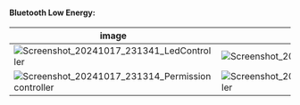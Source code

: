 #### Bluetooth Low Energy:


| image              | image               | image               | image               | 
| ---------------------- | ---------------------- | ---------------------- | ---------------------- | 
| ![Screenshot_20241017_231341_LedController](https://github.com/user-attachments/assets/8a4b28f3-2330-43ad-b463-1476555767d4) | ![Screenshot_20241017_231347_Settings](https://github.com/user-attachments/assets/f354a7e7-bfcd-43ce-9203-32bfbb99fee5) | ![Screenshot_20241017_231427_LedController](https://github.com/user-attachments/assets/a36bd820-2c43-4b3b-8013-97bc7aa83839) | ![Screenshot_20241017_231435_LedController](https://github.com/user-attachments/assets/b828883c-d607-4fb2-abd3-30b4c94f62ad) |  
| ![Screenshot_20241017_231314_Permission controller](https://github.com/user-attachments/assets/0dc78337-799a-41f4-9255-2fd65b05dd30) | ![Screenshot_20241017_231320_LedController](https://github.com/user-attachments/assets/dce6de52-ebae-433a-b3dd-44e1136ede54) | ![Screenshot_20241017_231332_Settings](https://github.com/user-attachments/assets/6b70933d-e950-4fed-9594-65158e8c1793) | ![Screenshot 2024-10-17 232122](https://github.com/user-attachments/assets/999c573f-4204-4977-b7cc-46962fee49bc) | 













